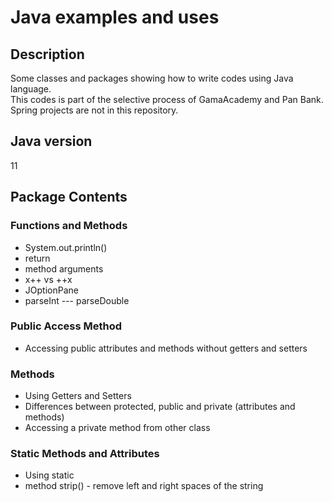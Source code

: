 # Java examples and uses

## Description

Some classes and packages showing how to write codes using Java language.<br>
This codes is part of the selective process of GamaAcademy and Pan Bank.<br>
Spring projects are not in this repository.


## Java version

11

## Package Contents

### Functions and Methods
* System.out.println()
* return
* method arguments
* x++ vs ++x
* JOptionPane
* parseInt --- parseDouble

### Public Access Method
* Accessing public attributes and methods without getters and setters

### Methods
* Using Getters and Setters
* Differences between protected, public and private (attributes and methods)
* Accessing a private method from other class

### Static Methods and Attributes
* Using static
* method strip() - remove left and right  spaces of the string
